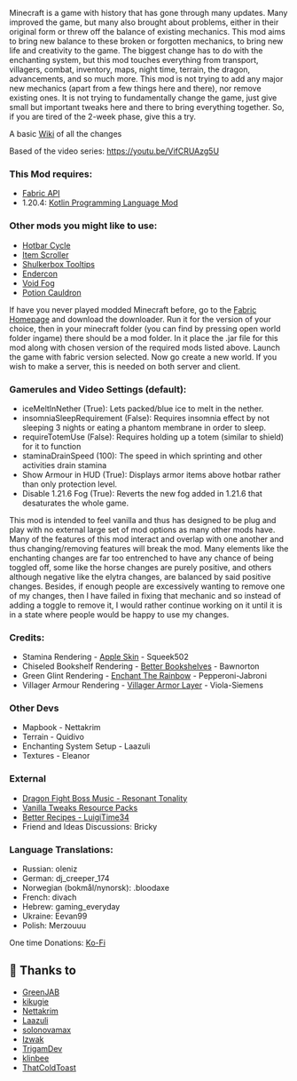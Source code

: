 Minecraft is a game with history that has gone through many updates. Many improved the game, but many also brought about problems, either in their original form or threw off the balance of existing mechanics. This mod aims to bring new balance to these broken or forgotten mechanics, to bring new life and creativity to the game. The biggest change has to do with the enchanting system, but this mod touches everything from transport, villagers, combat, inventory, maps, night time, terrain, the dragon, advancements, and so much more. This mod is not trying to add any major new mechanics (apart from a few things here and there), nor remove existing ones. It is not trying to fundamentally change the game, just give small but important tweaks here and there to bring everything together. So, if you are tired of the 2-week phase, give this a try.

A basic [Wiki](https://docs.google.com/document/d/1ZRnDKKBkXF_j4qb78ygJiCQ3KVDb5wHPrc-pg37U49I/edit?usp=sharing) of all the changes

Based of the video series:
https://youtu.be/VifCRUAzg5U

### This Mod requires:
- [Fabric API](https://modrinth.com/mod/fabric-api)
- 1.20.4: [Kotlin Programming Language Mod](https://modrinth.com/mod/fabric-language-kotlin)

### Other mods you might like to use:
- [Hotbar Cycle](https://modrinth.com/mod/hotbarcycle)
- [Item Scroller](https://modrinth.com/mod/item-scroller)
- [Shulkerbox Tooltips](https://modrinth.com/mod/shulkerboxtooltip)
- [Endercon](https://modrinth.com/datapack/endercon)
- [Void Fog](https://modrinth.com/mod/void-fog)
- [Potion Cauldron](https://modrinth.com/mod/potion-cauldron)

If have you never played modded Minecraft before, go to the [Fabric Homepage](https://fabricmc.net/) and download the downloader. Run it for the version of your choice, then in your minecraft folder (you can find by pressing open world folder ingame) there should be a mod folder. In it place the .jar file for this mod along with chosen version of the required mods listed above. Launch the game with fabric version selected. Now go create a new world. If you wish to make a server, this is needed on both server and client.

### Gamerules and Video Settings (default):
- iceMeltInNether (True): Lets packed/blue ice to melt in the nether.
- insomniaSleepRequirement (False): Requires insomnia effect by not sleeping 3 nights or eating a phantom membrane in order to sleep.
- requireTotemUse (False): Requires holding up a totem (similar to shield) for it to function
- staminaDrainSpeed (100): The speed in which sprinting and other activities drain stamina
- Show Armour in HUD (True): Displays armor items above hotbar rather than only protection level.
- Disable 1.21.6 Fog (True): Reverts the new fog added in 1.21.6 that desaturates the whole game.

This mod is intended to feel vanilla and thus has designed to be plug and play with no external large set of mod options as many other mods have. Many of the features of this mod interact and overlap with one another and thus changing/removing features will break the mod. Many elements like the enchanting changes are far too entrenched to have any chance of being toggled off, some like the horse changes are purely positive, and others although negative like the elytra changes, are balanced by said positive changes. Besides, if enough people are excessively wanting to remove one of my changes, then I have failed in fixing that mechanic and so instead of adding a toggle to remove it, I would rather continue working on it until it is in a state where people would be happy to use my changes.

### Credits:
- Stamina Rendering - [Apple Skin](https://modrinth.com/mod/appleskin) - Squeek502
- Chiseled Bookshelf Rendering - [Better Bookshelves](https://modrinth.com/mod/betterbookshelves) - Bawnorton
- Green Glint Rendering - [Enchant The Rainbow](https://modrinth.com/mod/enchant-the-rainbow) - Pepperoni-Jabroni
- Villager Armour Rendering - [Villager Armor Layer](https://modrinth.com/mod/villager-armor-layer) - Viola-Siemens

### Other Devs
- Mapbook - Nettakrim
- Terrain - Quidivo
- Enchanting System Setup - Laazuli
- Textures - Eleanor

### External
- [Dragon Fight Boss Music - Resonant Tonality](https://www.youtube.com/watch?v=fzzQg34FQX0)
- [Vanilla Tweaks Resource Packs](https://vanillatweaks.net/picker/resource-packs/)
- [Better Recipes - LuigiTime34](https://luigitime34.pythonanywhere.com/)
- Friend and Ideas Discussions: Bricky

### Language Translations:
- Russian: oleniz
- German: dj_creeper_174
- Norwegian (bokmål/nynorsk): .bloodaxe
- French: divach
- Hebrew: gaming_everyday
- Ukraine: Eevan99
- Polish: Merzouuu

One time Donations: [Ko-Fi](https://ko-fi.com/greenjab)

## 💝 Thanks to

- [GreenJAB](https://github.com/GreenJAB)
- [kikugie](https://github.com/kikugie)
- [Nettakrim](https://github.com/Nettakrim)
- [Laazuli](https://github.com/Laazuli)
- [solonovamax](https://github.com/solonovamax)
- [Izwak](https://github.com/Izwak)
- [TrigamDev](https://github.com/TrigamDev)
- [klinbee](https://github.com/klinbee)
- [ThatColdToast](https://github.com/ThatColdToast)

